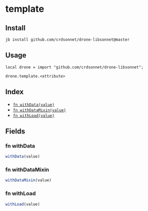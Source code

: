 # template



## Install

```
jb install github.com/crdsonnet/drone-libsonnet@master
```

## Usage

```jsonnet
local drone = import "github.com/crdsonnet/drone-libsonnet";

drone.template.<attribute>

```

## Index

* [`fn withData(value)`](#fn-withdata)
* [`fn withDataMixin(value)`](#fn-withdatamixin)
* [`fn withLoad(value)`](#fn-withload)

## Fields

### fn withData

```ts
withData(value)
```



### fn withDataMixin

```ts
withDataMixin(value)
```



### fn withLoad

```ts
withLoad(value)
```


